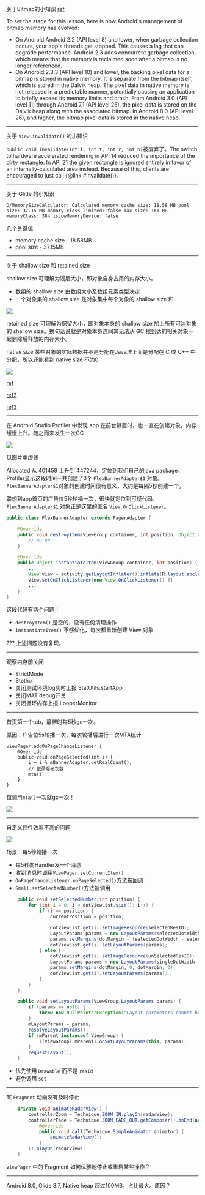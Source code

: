 关于Bitmap的小知识 [ref](https://developer.android.com/topic/performance/graphics/manage-memory)

To set the stage for this lesson, here is how Android's management of bitmap memory has evolved:

+ On Android Android 2.2 (API level 8) and lower, when garbage collection occurs, your app's threads get stopped. This causes a lag that can degrade performance. Android 2.3 adds concurrent garbage collection, which means that the memory is reclaimed soon after a bitmap is no longer referenced.
+ On Android 2.3.3 (API level 10) and lower, the backing pixel data for a bitmap is stored in native memory. It is separate from the bitmap itself, which is stored in the Dalvik heap. The pixel data in native memory is not released in a predictable manner, potentially causing an application to briefly exceed its memory limits and crash. From Android 3.0 (API level 11) through Android 7.1 (API level 25), the pixel data is stored on the Dalvik heap along with the associated bitmap. In Android 8.0 (API level 26), and higher, the bitmap pixel data is stored in the native heap.

---

关于 `View.invalidate()` 的小知识

`public void invalidate(int l, int t, int r, int b)`被废弃了。The switch to hardware accelerated rendering in API 14 reduced the importance of the dirty rectangle. In API 21 the given rectangle is ignored entirely in favor of an internally-calculated area instead. Because of this, clients are encouraged to just call {@link #invalidate()}.

---

关于 Glide 的小知识

```
D/MemorySizeCalculator: Calculated memory cache size: 18.58 MB pool size: 37.15 MB memory class limited? false max size: 161 MB memoryClass: 384 isLowMemoryDevice: false
```

几个关键值 

+ memory cache size - 18.58MB
+ pool size - 37.15MB

---

关于 shallow size 和 retained size

shallow size 可理解为浅层大小，即对象自身占用的内存大小。 

+ 数组的 shallow size 由数组大小及数组元素类型决定
+ 一个对象集的 shallow size 是对象集中每个对象的 shallow size 和

![](app-mem-opt/long-shallow-size.png)

retained size 可理解为保留大小，即对象本身的 shallow size 加上所有可达对象的 shallow size。换句话说就是对象本身连同其无法从 GC 根到达的相关对象一起删除后释放的内存大小。

native size 某些对象的实际数据并不是分配在Java堆上而是分配在 C 或 C++ 中分配，所以还能看到 native size 不为0

![](app-mem-opt/navite-size.png)

[ref](https://developers.google.com/web/tools/chrome-devtools/memory-problems/memory-101?hl=zh-cn)

[ref2](https://www.yourkit.com/docs/java/help/sizes.jsp)

[ref3](https://help.eclipse.org/mars/index.jsp?topic=%2Forg.eclipse.mat.ui.help%2Fconcepts%2Fshallowretainedheap.html)

---


在 Android Studio Profiler 中发现 app 在前台静置时，也一直在创建对象，内存缓慢上升。随之而来发生一次GC

![](app-mem-opt/1.png)

见图片中虚线

Allocated 从 401459 上升到 447244，定位到我们自己的java package，Profiler显示这段时间一共创建了3个 `FlexBannerAdapter$1` 对象。`FlexBannerAdapter$1`对象的创建时间很有意义，大约是每隔5秒创建一个。


联想到app首页的广告位5秒轮播一次，很快就定位到可疑代码。`FlexBannerAdapter$1` 对象正是这里的匿名 `View.OnClickListener`。 

```java
public class FlexBannerAdapter extends PagerAdapter {

    @Override
    public void destroyItem(ViewGroup container, int position, Object object) {
        // NO OP
    }

    @Override
    public Object instantiateItem(ViewGroup container, int position) {
        ...
        View view = activity.getLayoutInflater().inflate(R.layout.abclayout, container, false);
        view.setOnClickListener(new View.OnClickListener() {}
        ...
    }
}
```

这段代码有两个问题：

+ `destroyItem()` 是空的，没有任何清理操作
+ `instantiateItem()` 不够优化，每次都重新创建 View 对象

??? 上述问题没有复现。

---

观察内存前关闭

+ StrictMode
+ Stetho
+ 关闭测试环境log实时上报 StatUtils.startApp 
+ 关闭MAT debug开关
+ 关闭循环内存上报  LooperMonitor

---

首页第一个tab，静置时每5秒gc一次。

原因：广告位5s轮播一次，每次轮播后进行一次MTA统计

```
viewPager.addOnPageChangeListener {
    @Override
    public void onPageSelected(int i) {
        i = i % mBannerAdapter.getRealCount();
        // 记录曝光次数
        mta() 
    }
}
```

每调用`mta()`一次就gc一次！

![](app-mem-opt/2.png)

---

自定义控件效率不高的问题

![](app-mem-opt/3.png)

场景：每5秒轮播一次

+ 每5秒向Handler发一个消息
+ 收到消息时调用`ViewPager.setCurrentItem()`
+ `OnPageChangeListener.onPageSelected()`方法被回调
+ `Small.setSelectedNumber()`方法被调用

```java
    public void setSelectedNumber(int position) {
        for (int i = 0; i < dotViewList.size(); i++) {
            if (i == position) {
                currentPosition = position;

                dotViewList.get(i).setImageResource(selectedResID);
                LayoutParams params = new LayoutParams(selectedDotWidth, selectedDotHeight);
                params.setMargins(dotMargin - (selectedDotWidth - selectedDotWidth), 0, dotMargin - (selectedDotWidth - selectedDotWidth), 0);
                dotViewList.get(i).setLayoutParams(params);
            } else {
                dotViewList.get(i).setImageResource(unSelectedResID);
                LayoutParams params = new LayoutParams(singleDotWidth, singleDotHeight);
                params.setMargins(dotMargin, 0, dotMargin, 0);
                dotViewList.get(i).setLayoutParams(params);
            }
        }
    }
```

```java
    public void setLayoutParams(ViewGroup.LayoutParams params) {
        if (params == null) {
            throw new NullPointerException("Layout parameters cannot be null");
        }
        mLayoutParams = params;
        resolveLayoutParams();
        if (mParent instanceof ViewGroup) {
            ((ViewGroup) mParent).onSetLayoutParams(this, params);
        }
        requestLayout();
    }
```

+ 优先使用 `Drawable` 而不是 `resId`
+ 避免调用 `set`

---

某 `Fragment` 动画没有及时停止

```java
    private void animateRadarView() {
        controllerZoom = Technique.ZOOM_IN.playOn(radarView);
        controllerFade = Technique.ZOOM_FADE_OUT.getComposer().onEnd(new Technique.AnimatorCallback() {
            @Override
            public void call(Technique.SimpleAnimator animator) {
                animateRadarView();
            }
        }).playOn(radarView);
    }
```

`ViewPager` 中的 Fragment 如何优雅地停止或重启某些操作？

---

Android 8.0, Glide 3.7, Native heap 超过100MB，占比最大。原因？


